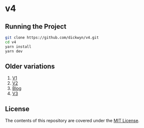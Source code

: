 # v4

## Running the Project

```sh
git clone https://github.com/dickwyn/v4.git
cd v4
yarn install
yarn dev
```

## Older variations

1. [V1](https://github.com/dickwyn/v1)
2. [V2](https://github.com/dickwyn/v2)
3. [Blog](https://github.com/dickwyn/blog)
4. [V3](https://github.com/dickwyn/v3)

## License

The contents of this repository are covered under the [MIT License](https://github.com/dickwyn/v4/blob/main/LICENSE).